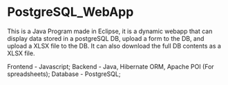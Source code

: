 # PostgreSQL_WebApp
This is a Java Program made in Eclipse, it is a dynamic webapp that can display data stored in a postgreSQL DB, upload a form to the DB, and upload a XLSX file to the DB. It can also download the full DB contents as a XLSX file.

Frontend - Javascript;
Backend - Java, Hibernate ORM, Apache POI (For spreadsheets);
Database - PostgreSQL;
